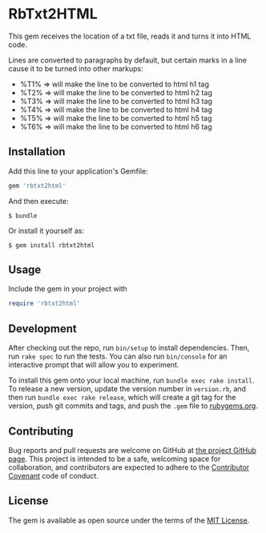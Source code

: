 # RbTxt2HTML

This gem receives the location of a txt file, reads it and turns it into HTML code.

Lines are converted to paragraphs by default, but certain marks in a line cause it to be turned into other markups:

* %T1%       => will make the line to be converted to html h1 tag
* %T2%       => will make the line to be converted to html h2 tag
* %T3%       => will make the line to be converted to html h3 tag
* %T4%       => will make the line to be converted to html h4 tag
* %T5%       => will make the line to be converted to html h5 tag
* %T6%       => will make the line to be converted to html h6 tag

## Installation

Add this line to your application's Gemfile:

```ruby
gem 'rbtxt2html'
```

And then execute:

    $ bundle

Or install it yourself as:

    $ gem install rbtxt2html

## Usage

Include the gem in your project with

```ruby
require 'rbtxt2html'
```

## Development

After checking out the repo, run `bin/setup` to install dependencies. Then, run `rake spec` to run the tests. You can also run `bin/console` for an interactive prompt that will allow you to experiment.

To install this gem onto your local machine, run `bundle exec rake install`. To release a new version, update the version number in `version.rb`, and then run `bundle exec rake release`, which will create a git tag for the version, push git commits and tags, and push the `.gem` file to [rubygems.org](https://rubygems.org).

## Contributing

Bug reports and pull requests are welcome on GitHub at [the project GitHub page](https://github.com/EdDeAlmeidaJr/rbtxt2html). This project is intended to be a safe, welcoming space for collaboration, and contributors are expected to adhere to the [Contributor Covenant](http://contributor-covenant.org) code of conduct.


## License

The gem is available as open source under the terms of the [MIT License](http://opensource.org/licenses/MIT).

